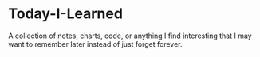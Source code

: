 # Today-I-Learned

A collection of notes, charts, code, or anything I find interesting that I may want to remember later instead of just forget forever.

